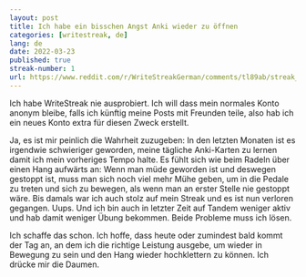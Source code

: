 ```yaml
---
layout: post
title: Ich habe ein bisschen Angst Anki wieder zu öffnen
categories: [writestreak, de]
lang: de
date: 2022-03-23
published: true
streak-number: 1
url: https://www.reddit.com/r/WriteStreakGerman/comments/tl89ab/streak_1_ich_habe_ein_bisschen_angst_anki_wieder/
---
```

Ich habe WriteStreak nie ausprobiert. Ich will dass mein normales Konto anonym bleibe, falls ich künftig meine Posts mit Freunden teile, also hab ich ein neues Konto extra für diesen Zweck erstellt.

Ja, es ist mir peinlich die Wahrheit zuzugeben: In den letzten Monaten ist es irgendwie schwieriger geworden, meine tägliche Anki-Karten zu lernen damit ich mein vorheriges Tempo halte. Es fühlt sich wie beim Radeln über einen Hang aufwärts an: Wenn man müde geworden ist und deswegen gestoppt ist, muss man sich noch viel mehr Mühe geben, um in die Pedale zu treten und sich zu bewegen, als wenn man an erster Stelle nie gestoppt wäre. Bis damals war ich auch stolz auf mein Streak und es ist nun verloren gegangen. Uups. Und ich bin auch in letzter Zeit auf Tandem weniger aktiv und hab damit weniger Übung bekommen. Beide Probleme muss ich lösen.

Ich schaffe das schon. Ich hoffe, dass heute oder zumindest bald kommt der Tag an, an dem ich die richtige Leistung ausgebe, um wieder in Bewegung zu sein und den Hang wieder hochklettern zu können. Ich drücke mir die Daumen.
